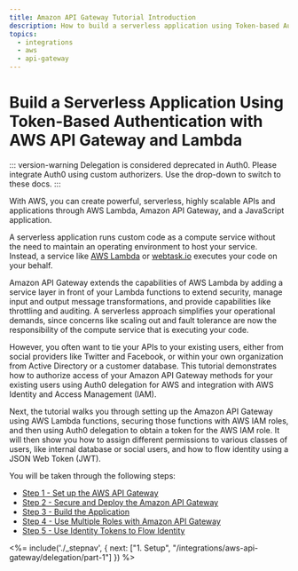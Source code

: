 ```yaml
---
title: Amazon API Gateway Tutorial Introduction
description: How to build a serverless application using Token-based Authentication with AWS API Gateway and Lambda.
topics:
  - integrations
  - aws
  - api-gateway
---
```


# Build a Serverless Application Using Token-Based Authentication with AWS API Gateway and Lambda

::: version-warning
Delegation is considered deprecated in Auth0. Please integrate Auth0 using custom authorizers. Use the drop-down to switch to these docs.
:::

With AWS, you can create powerful, serverless, highly scalable APIs and applications through AWS Lambda, Amazon API Gateway, and a JavaScript application.

A serverless application runs custom code as a compute service without the need to maintain an operating environment to host your service. Instead, a service like [AWS Lambda](https://aws.amazon.com/lambda/) or [webtask.io](https://webtask.io) executes your code on your behalf.

Amazon API Gateway extends the capabilities of AWS Lambda by adding a service layer in front of your Lambda functions to extend security, manage input and output message transformations, and provide capabilities like throttling and auditing. A serverless approach simplifies your operational demands, since concerns like scaling out and fault tolerance are now the responsibility of the compute service that is executing your code.

However, you often want to tie your APIs to your existing users, either from social providers like Twitter and Facebook, or within your own organization from Active Directory or a customer database. This tutorial demonstrates how to authorize access of your Amazon API Gateway methods for your existing users using Auth0 delegation for AWS and integration with AWS Identity and Access Management (IAM).

Next, the tutorial walks you through setting up the Amazon API Gateway using AWS Lambda functions, securing those functions with AWS IAM roles, and then using Auth0 delegation to obtain a token for the AWS IAM role. It will then show you how to assign different permissions to various classes of users, like internal database or social users, and how to flow identity using a JSON Web Token (JWT).

You will be taken through the following steps:

* [Step 1 - Set up the AWS API Gateway](/integrations/aws-api-gateway/delegation/part-1)
* [Step 2 - Secure and Deploy the Amazon API Gateway](/integrations/aws-api-gateway/delegation/part-2)
* [Step 3 - Build the Application](/integrations/aws-api-gateway/delegation/part-3)
* [Step 4 - Use Multiple Roles with Amazon API Gateway](/integrations/aws-api-gateway/delegation/part-4)
* [Step 5 - Use Identity Tokens to Flow Identity](/integrations/aws-api-gateway/delegation/part-5)

<%= include('./_stepnav', {
 next: ["1. Setup", "/integrations/aws-api-gateway/delegation/part-1"]
}) %>
